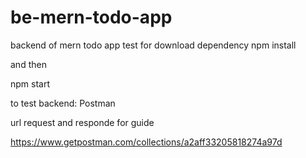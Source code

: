 # be-mern-todo-app
backend of mern todo app test
for download dependency 
   npm install

and then

  npm start
 
 to test backend: Postman
 
 url request and responde for guide
 
 https://www.getpostman.com/collections/a2aff33205818274a97d
 
 
